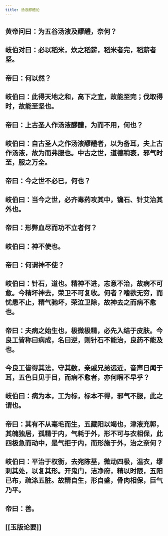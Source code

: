 ```yaml
---
title: 汤液醪醴论
---
```


## 黄帝问曰：为五谷汤液及醪醴，奈何？
## 岐伯对曰：必以稻米，炊之稻薪，稻米者完，稻薪者坚。
## 帝曰：何以然？
## 岐伯曰：此得天地之和，高下之宜，故能至完；伐取得时，故能至坚也。
## 帝曰：上古圣人作汤液醪醴，为而不用，何也？
## 岐伯曰：自古圣人之作汤液醪醴者，以为备耳，夫上古作汤液，故为而弗服也。中古之世，道德稍衰，邪气时至，服之万全。
## 帝曰：今之世不必已，何也？
## 岐伯曰：当今之世，必齐毒药攻其中，镵石、针艾治其外也。
## 帝曰：形弊血尽而功不立者何？
## 岐伯曰：神不使也。
## 帝曰：何谓神不使？
## 岐伯曰：针石，道也。精神不进，志意不治，故病不可愈。今精坏神去，荣卫不可复收。何者？嗜欲无穷，而忧患不止，精气驰坏，荣泣卫除，故神去之而病不愈也。
## 帝曰：夫病之始生也，极微极精，必先入结于皮肤。今良工皆称曰病成，名曰逆，则针石不能治，良药不能及也。
## 今良工皆得其法，守其数，亲戚兄弟远近，音声日闻于耳，五色日见于目，而病不愈者，亦何暇不早乎？
## 岐伯曰：病为本，工为标，标本不得，邪气不服，此之谓也。
## 帝曰：其有不从毫毛而生，五藏阳以竭也，津液充郭，其魄独居，孤精于内，气耗于外，形不可与衣相保，此四极急而动中，是气拒于内，而形施于外，治之奈何？
## 岐伯曰：平治于权衡，去宛陈莝，微动四极，温衣，缪刺其处，以复其形。开鬼门，洁净府，精以时限，五阳已布，疏涤五脏。故精自生，形自盛，骨肉相保，巨气乃平。
## 帝曰：善。
## [[玉版论要]]

